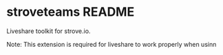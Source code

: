 # stroveteams README

Liveshare toolkit for strove.io.

Note: This extension is required for liveshare to work properly when usinn
